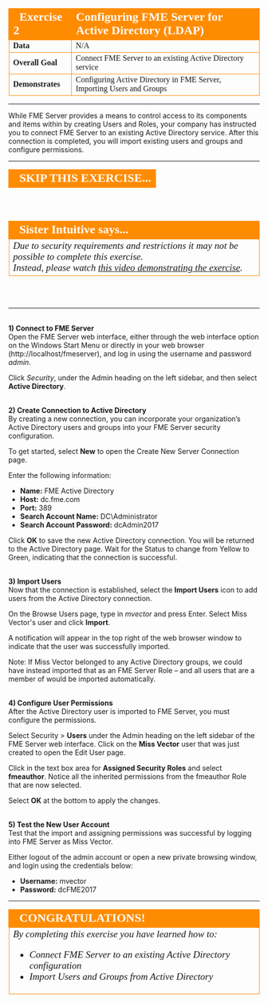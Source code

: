 <!--Exercise Section-->

<table style="border-spacing: 0px;border-collapse: collapse;font-family:serif">
<tr>
<td width=25% style="vertical-align:middle;background-color:darkorange;border: 2px solid darkorange">
<i class="fa fa-cogs fa-lg fa-pull-left fa-fw" style="color:white;padding-right: 12px;vertical-align:text-top"></i>
<span style="color:white;font-size:x-large;font-weight: bold">Exercise 2</span>
</td>
<td style="border: 2px solid darkorange;background-color:darkorange;color:white">
<span style="color:white;font-size:x-large;font-weight: bold">Configuring FME Server for Active Directory (LDAP)</span>
</td>
</tr>

<tr>
<td style="border: 1px solid darkorange; font-weight: bold">Data</td>
<td style="border: 1px solid darkorange">N/A</td>
</tr>

<tr>
<td style="border: 1px solid darkorange; font-weight: bold">Overall Goal</td>
<td style="border: 1px solid darkorange">Connect FME Server to an existing Active Directory service</td>
</tr>

<tr>
<td style="border: 1px solid darkorange; font-weight: bold">Demonstrates</td>
<td style="border: 1px solid darkorange">Configuring Active Directory in FME Server, Importing Users and Groups</td>
</tr>

</table>

---

While FME Server provides a means to control access to its components and items within by creating Users and Roles, your company has instructed you to connect FME Server to an existing Active Directory service. After this connection is completed, you will import existing users and groups and configure permissions.

---

<!--Person X Says Section-->

<table style="border-spacing: 0px">
<tr>
<td style="vertical-align:middle;background-color:darkorange;border: 2px solid darkorange">
<i class="fa fa-quote-left fa-lg fa-pull-left fa-fw" style="color:white;padding-right: 12px;vertical-align:text-top"></i>
<span style="color:white;font-size:x-large;font-weight: bold;font-family:serif">SKIP THIS EXERCISE...</span>
</td>
</tr>
</table>

<br><br>
<!--Person X Says Section-->

<table style="border-spacing: 0px">
<tr>
<td style="vertical-align:middle;background-color:darkorange;border: 2px solid darkorange">
<i class="fa fa-quote-left fa-lg fa-pull-left fa-fw" style="color:white;padding-right: 12px;vertical-align:text-top"></i>
<span style="color:white;font-size:x-large;font-weight: bold;font-family:serif">Sister Intuitive says...</span>
</td>
</tr>

<tr>
<td style="border: 1px solid darkorange">
<span style="font-family:serif; font-style:italic; font-size:larger">
Due to security requirements and restrictions it may not be possible to complete this exercise.<br>
Instead, please watch <a href="https://drive.google.com/a/safe.com/file/d/0B9i4bX_jniydaThpUGZqOF9JVkk/view?usp=sharing">this video demonstrating the exercise</a>.
</span>
</td>
</tr>
</table>

<br>
<br>

---

<br>**1) Connect to FME Server**
<br>Open the FME Server web interface, either through the web interface option on the Windows Start Menu or directly in your web browser (http://localhost/fmeserver), and log in using the username and password *admin*.

Click *Security*, under the Admin heading on the left sidebar, and then select **Active Directory**.


<br>**2) Create Connection to Active Directory**
<br>By creating a new connection, you can incorporate your organization’s Active Directory users and groups into your FME Server security configuration.

To get started, select **New** to open the Create New Server Connection page.

Enter the following information:

- **Name:** FME Active Directory
- **Host:** dc.fme.com
- **Port:** 389
- **Search Account Name:** DC\Administrator
- **Search Account Password:** dcAdmin2017

Click **OK** to save the new Active Directory connection. You will be returned to the Active Directory page. Wait for the Status to change from Yellow to Green, indicating that the connection is successful.


<br>**3) Import Users**
<br>Now that the connection is established, select the **Import Users** icon to add users from the Active Directory connection.

On the Browse Users page, type in *mvector* and press Enter. Select Miss Vector's user and click **Import**.

A notification will appear in the top right of the web browser window to indicate that the user was successfully imported.

Note: If Miss Vector belonged to any Active Directory groups, we could have instead imported that as an FME Server Role – and all users that are a member of would be imported automatically.


<br>**4) Configure User Permissions**
<br>After the Active Directory user is imported to FME Server, you must configure the permissions.

Select Security &gt; **Users** under the Admin heading on the left sidebar of the FME Server web interface. Click on the **Miss Vector** user that was just created to open the Edit User page.

Click in the text box area for **Assigned Security Roles** and select **fmeauthor**. Notice all the inherited permissions from the fmeauthor Role that are now selected.

Select **OK** at the bottom to apply the changes.


<br>**5) Test the New User Account**
<br>Test that the import and assigning permissions was successful by logging into FME Server as Miss Vector.

Either logout of the admin account or open a new private browsing window, and login using the credentials below:

- **Username:** mvector
- **Password:** dcFME2017

---

<!--Exercise Congratulations Section-->

<table style="border-spacing: 0px">
<tr>
<td style="vertical-align:middle;background-color:darkorange;border: 2px solid darkorange">
<i class="fa fa-thumbs-o-up fa-lg fa-pull-left fa-fw" style="color:white;padding-right: 12px;vertical-align:text-top"></i>
<span style="color:white;font-size:x-large;font-weight: bold;font-family:serif">CONGRATULATIONS!</span>
</td>
</tr>

<tr>
<td style="border: 1px solid darkorange">
<span style="font-family:serif; font-style:italic; font-size:larger">
By completing this exercise you have learned how to:
<br>
<ul><li>Connect FME Server to an existing Active Directory configuration</li>
<li>Import Users and Groups from Active Directory</li></ul>
</span>
</td>
</tr>
</table>
